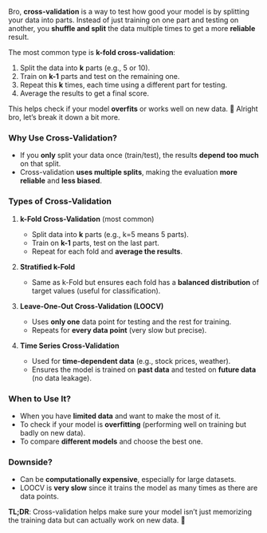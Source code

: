 Bro, **cross-validation** is a way to test how good your model is by splitting your data into parts. Instead of just training on one part and testing on another, you **shuffle and split** the data multiple times to get a more **reliable** result.

The most common type is **k-fold cross-validation**:

1. Split the data into **k** parts (e.g., 5 or 10).
2. Train on **k-1** parts and test on the remaining one.
3. Repeat this **k** times, each time using a different part for testing.
4. Average the results to get a final score.

This helps check if your model **overfits** or works well on new data. 🚀
Alright bro, let’s break it down a bit more.

### **Why Use Cross-Validation?**

-   If you **only** split your data once (train/test), the results **depend too much** on that split.
-   Cross-validation **uses multiple splits**, making the evaluation **more reliable** and **less biased**.

### **Types of Cross-Validation**

1. **k-Fold Cross-Validation** (most common)

    - Split data into **k** parts (e.g., k=5 means 5 parts).
    - Train on **k-1** parts, test on the last part.
    - Repeat for each fold and **average the results**.

2. **Stratified k-Fold**

    - Same as k-Fold but ensures each fold has a **balanced distribution** of target values (useful for classification).

3. **Leave-One-Out Cross-Validation (LOOCV)**

    - Uses **only one** data point for testing and the rest for training.
    - Repeats for **every data point** (very slow but precise).

4. **Time Series Cross-Validation**
    - Used for **time-dependent data** (e.g., stock prices, weather).
    - Ensures the model is trained on **past data** and tested on **future data** (no data leakage).

### **When to Use It?**

-   When you have **limited data** and want to make the most of it.
-   To check if your model is **overfitting** (performing well on training but badly on new data).
-   To compare **different models** and choose the best one.

### **Downside?**

-   Can be **computationally expensive**, especially for large datasets.
-   LOOCV is **very slow** since it trains the model as many times as there are data points.

**TL;DR**: Cross-validation helps make sure your model isn’t just memorizing the training data but can actually work on new data. 🚀

